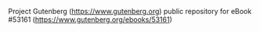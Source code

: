 Project Gutenberg (https://www.gutenberg.org) public repository for
eBook #53161 (https://www.gutenberg.org/ebooks/53161)
